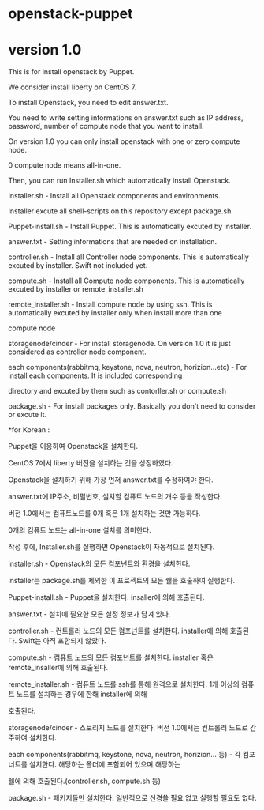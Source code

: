 # openstack-puppet
# version 1.0

This is for install openstack by Puppet.

We consider install liberty on CentOS 7.

To install Openstack, you need to edit answer.txt.

You need to write setting informations on answer.txt such as IP address, password, number of compute node that you want to install.

On version 1.0 you can only install openstack with one or zero compute node.

0 compute node means all-in-one.

Then, you can run Installer.sh which automatically install Openstack.


Installer.sh - Install all Openstack components and environments. 

Installer excute all shell-scripts on this repository except package.sh.
               
Puppet-install.sh - Install Puppet. This is automatically excuted by installer.

answer.txt - Setting informations that are needed on installation.

controller.sh - Install all Controller node components. This is automatically excuted by installer. Swift not included yet.

compute.sh - Install all Compute node components. This is automatically excuted by installer or remote_installer.sh

remote_installer.sh - Install compute node by using ssh. This is automatically excuted by installer only when install more than one  

compute node

storagenode/cinder - For install storagenode. On version 1.0 it is just considered as controller node component.


each components(rabbitmq, keystone, nova, neutron, horizion...etc) - For install each components. It is included corresponding

directory and excuted by them such as contorller.sh or compute.sh

package.sh - For install packages only. Basically you don't need to consider or excute it.

*for Korean :

Puppet을 이용하여 Openstack을 설치한다.

CentOS 7에서 liberty 버전을 설치하는 것을 상정하였다.

Openstack을 설치하기 위해 가장 먼저 answer.txt를 수정하여야 한다.

answer.txt에 IP주소, 비밀번호, 설치할 컴퓨트 노드의 개수 등을 작성한다.

버전 1.0에서는 컴퓨트노드를 0개 혹은 1개 설치하는 것만 가능하다.

0개의 컴퓨트 노드는 all-in-one 설치를 의미한다.

작성 후에, Installer.sh를 실행하면 Openstack이 자동적으로 설치된다.


installer.sh - Openstack의 모든 컴포넌트와 환경을 설치한다.

installer는 package.sh를 제외한 이 프로젝트의 모든 쉘을 호출하여 실행한다.
               
Puppet-install.sh - Puppet을 설치한다. insaller에 의해 호출된다.

answer.txt - 설치에 필요한 모든 설정 정보가 담겨 있다.

controller.sh - 컨트롤러 노드의 모든 컴포넌트를 설치한다. installer에 의해 호출된다. Swift는 아직 포함되지 않았다.

compute.sh - 컴퓨트 노드의 모든 컴포넌트를 설치한다. installer 혹은 remote_insaller에 의해 호출된다.

remote_installer.sh - 컴퓨트 노드를 ssh를 통해 원격으로 설치한다. 1개 이상의 컴퓨트 노드를 설치하는 경우에 한해 installer에 의해  

호출된다.

storagenode/cinder - 스토리지 노드를 설치한다. 버전 1.0에서는 컨트롤러 노드로 간주하여 설치한다.


each components(rabbitmq, keystone, nova, neutron, horizion... 등) - 각 컴포너트를 설치한다. 해당하는 폴더에 포함되어 있으며 해당하는

쉘에 의해 호출된다.(controller.sh, compute.sh 등)

package.sh - 패키지들만 설치한다. 일반적으로 신경쓸 필요 없고 실행할 필요도 없다.
